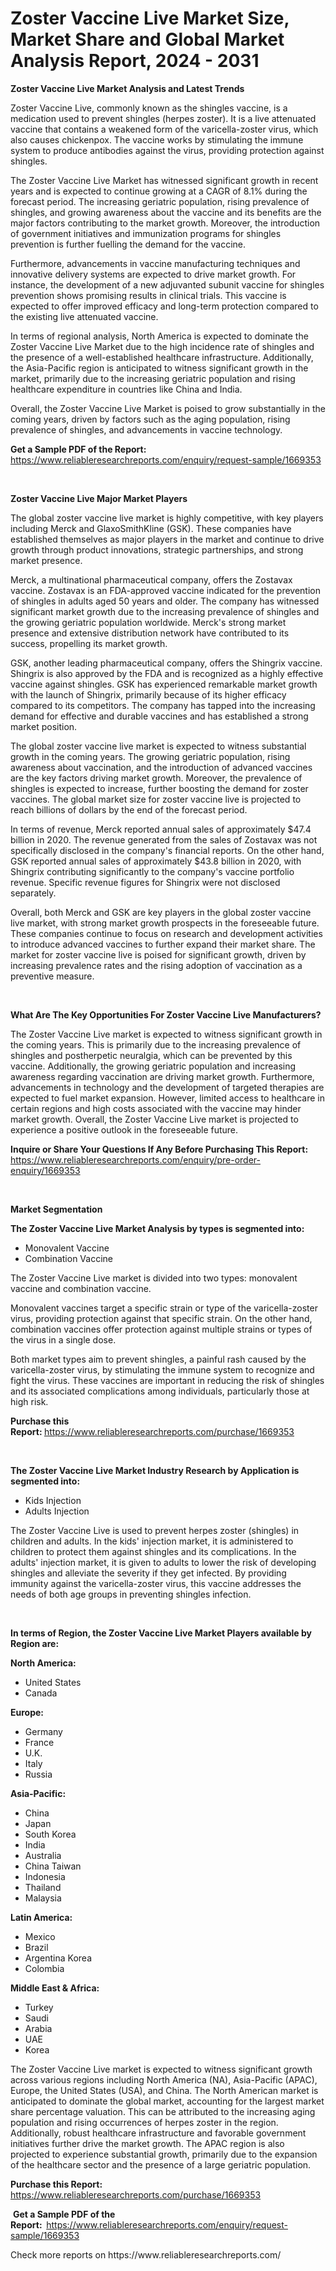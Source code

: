 <p><h1>Zoster Vaccine Live Market Size, Market Share and Global Market Analysis Report, 2024 - 2031</h1></p><p><strong>Zoster Vaccine Live Market Analysis and Latest Trends</strong></p>
<p><p>Zoster Vaccine Live, commonly known as the shingles vaccine, is a medication used to prevent shingles (herpes zoster). It is a live attenuated vaccine that contains a weakened form of the varicella-zoster virus, which also causes chickenpox. The vaccine works by stimulating the immune system to produce antibodies against the virus, providing protection against shingles.</p><p>The Zoster Vaccine Live Market has witnessed significant growth in recent years and is expected to continue growing at a CAGR of 8.1% during the forecast period. The increasing geriatric population, rising prevalence of shingles, and growing awareness about the vaccine and its benefits are the major factors contributing to the market growth. Moreover, the introduction of government initiatives and immunization programs for shingles prevention is further fuelling the demand for the vaccine.</p><p>Furthermore, advancements in vaccine manufacturing techniques and innovative delivery systems are expected to drive market growth. For instance, the development of a new adjuvanted subunit vaccine for shingles prevention shows promising results in clinical trials. This vaccine is expected to offer improved efficacy and long-term protection compared to the existing live attenuated vaccine.</p><p>In terms of regional analysis, North America is expected to dominate the Zoster Vaccine Live Market due to the high incidence rate of shingles and the presence of a well-established healthcare infrastructure. Additionally, the Asia-Pacific region is anticipated to witness significant growth in the market, primarily due to the increasing geriatric population and rising healthcare expenditure in countries like China and India.</p><p>Overall, the Zoster Vaccine Live Market is poised to grow substantially in the coming years, driven by factors such as the aging population, rising prevalence of shingles, and advancements in vaccine technology.</p></p>
<p><strong>Get a Sample PDF of the Report:&nbsp;</strong> <a href="https://www.reliableresearchreports.com/enquiry/request-sample/1669353">https://www.reliableresearchreports.com/enquiry/request-sample/1669353</a></p>
<p>&nbsp;</p>
<p><strong>Zoster Vaccine Live Major Market Players</strong></p>
<p><p>The global zoster vaccine live market is highly competitive, with key players including Merck and GlaxoSmithKline (GSK). These companies have established themselves as major players in the market and continue to drive growth through product innovations, strategic partnerships, and strong market presence.</p><p>Merck, a multinational pharmaceutical company, offers the Zostavax vaccine. Zostavax is an FDA-approved vaccine indicated for the prevention of shingles in adults aged 50 years and older. The company has witnessed significant market growth due to the increasing prevalence of shingles and the growing geriatric population worldwide. Merck's strong market presence and extensive distribution network have contributed to its success, propelling its market growth.</p><p>GSK, another leading pharmaceutical company, offers the Shingrix vaccine. Shingrix is also approved by the FDA and is recognized as a highly effective vaccine against shingles. GSK has experienced remarkable market growth with the launch of Shingrix, primarily because of its higher efficacy compared to its competitors. The company has tapped into the increasing demand for effective and durable vaccines and has established a strong market position.</p><p>The global zoster vaccine live market is expected to witness substantial growth in the coming years. The growing geriatric population, rising awareness about vaccination, and the introduction of advanced vaccines are the key factors driving market growth. Moreover, the prevalence of shingles is expected to increase, further boosting the demand for zoster vaccines. The global market size for zoster vaccine live is projected to reach billions of dollars by the end of the forecast period.</p><p>In terms of revenue, Merck reported annual sales of approximately $47.4 billion in 2020. The revenue generated from the sales of Zostavax was not specifically disclosed in the company's financial reports. On the other hand, GSK reported annual sales of approximately $43.8 billion in 2020, with Shingrix contributing significantly to the company's vaccine portfolio revenue. Specific revenue figures for Shingrix were not disclosed separately.</p><p>Overall, both Merck and GSK are key players in the global zoster vaccine live market, with strong market growth prospects in the foreseeable future. These companies continue to focus on research and development activities to introduce advanced vaccines to further expand their market share. The market for zoster vaccine live is poised for significant growth, driven by increasing prevalence rates and the rising adoption of vaccination as a preventive measure.</p></p>
<p>&nbsp;</p>
<p><strong>What Are The Key Opportunities For Zoster Vaccine Live Manufacturers?</strong></p>
<p><p>The Zoster Vaccine Live market is expected to witness significant growth in the coming years. This is primarily due to the increasing prevalence of shingles and postherpetic neuralgia, which can be prevented by this vaccine. Additionally, the growing geriatric population and increasing awareness regarding vaccination are driving market growth. Furthermore, advancements in technology and the development of targeted therapies are expected to fuel market expansion. However, limited access to healthcare in certain regions and high costs associated with the vaccine may hinder market growth. Overall, the Zoster Vaccine Live market is projected to experience a positive outlook in the foreseeable future.</p></p>
<p><strong>Inquire or Share Your Questions If Any Before Purchasing This Report:</strong> <a href="https://www.reliableresearchreports.com/enquiry/pre-order-enquiry/1669353">https://www.reliableresearchreports.com/enquiry/pre-order-enquiry/1669353</a></p>
<p>&nbsp;</p>
<p><strong>Market Segmentation</strong></p>
<p><strong>The Zoster Vaccine Live Market Analysis by types is segmented into:</strong></p>
<p><ul><li>Monovalent Vaccine</li><li>Combination Vaccine</li></ul></p>
<p><p>The Zoster Vaccine Live market is divided into two types: monovalent vaccine and combination vaccine. </p><p>Monovalent vaccines target a specific strain or type of the varicella-zoster virus, providing protection against that specific strain. On the other hand, combination vaccines offer protection against multiple strains or types of the virus in a single dose. </p><p>Both market types aim to prevent shingles, a painful rash caused by the varicella-zoster virus, by stimulating the immune system to recognize and fight the virus. These vaccines are important in reducing the risk of shingles and its associated complications among individuals, particularly those at high risk.</p></p>
<p><strong>Purchase this Report:&nbsp;</strong><a href="https://www.reliableresearchreports.com/purchase/1669353">https://www.reliableresearchreports.com/purchase/1669353</a></p>
<p>&nbsp;</p>
<p><strong>The Zoster Vaccine Live Market Industry Research by Application is segmented into:</strong></p>
<p><ul><li>Kids Injection</li><li>Adults Injection</li></ul></p>
<p><p>The Zoster Vaccine Live is used to prevent herpes zoster (shingles) in children and adults. In the kids' injection market, it is administered to children to protect them against shingles and its complications. In the adults' injection market, it is given to adults to lower the risk of developing shingles and alleviate the severity if they get infected. By providing immunity against the varicella-zoster virus, this vaccine addresses the needs of both age groups in preventing shingles infection.</p></p>
<p>&nbsp;</p>
<p><strong>In terms of Region, the Zoster Vaccine Live Market Players available by Region are:</strong></p>
<p>
    <p> <strong> North America: </strong>
        <ul>
            <li>United States</li>
            <li>Canada</li>
        </ul>
        </p> 
    <p> <strong> Europe: </strong>
        <ul>
            <li>Germany</li>
            <li>France</li>
            <li>U.K.</li>
            <li>Italy</li>
            <li>Russia</li>
        </ul>
        </p> 
    <p> <strong> Asia-Pacific: </strong>
        <ul>
            <li>China</li>
            <li>Japan</li>
            <li>South Korea</li>
            <li>India</li>
            <li>Australia</li>
            <li>China Taiwan</li>
            <li>Indonesia</li>
            <li>Thailand</li>
            <li>Malaysia</li>
        </ul>
        </p> 
    <p> <strong> Latin America: </strong>
        <ul>
            <li>Mexico</li>
            <li>Brazil</li>
            <li>Argentina Korea</li>
            <li>Colombia</li>
        </ul>
        </p> 
    <p> <strong> Middle East & Africa: </strong>
        <ul>
            <li>Turkey</li>
            <li>Saudi</li>
            <li>Arabia</li>
            <li>UAE</li>
            <li>Korea</li>
        </ul>
    </p>
    </p>
<p><p>The Zoster Vaccine Live market is expected to witness significant growth across various regions including North America (NA), Asia-Pacific (APAC), Europe, the United States (USA), and China. The North American market is anticipated to dominate the global market, accounting for the largest market share percentage valuation. This can be attributed to the increasing aging population and rising occurrences of herpes zoster in the region. Additionally, robust healthcare infrastructure and favorable government initiatives further drive the market growth. The APAC region is also projected to experience substantial growth, primarily due to the expansion of the healthcare sector and the presence of a large geriatric population.</p></p>
<p><strong>Purchase this Report: </strong><a href="https://www.reliableresearchreports.com/purchase/1669353">https://www.reliableresearchreports.com/purchase/1669353</a></p>
<p>&nbsp;<strong>Get a Sample PDF of the Report:&nbsp;&nbsp;</strong><a href="https://www.reliableresearchreports.com/enquiry/request-sample/1669353">https://www.reliableresearchreports.com/enquiry/request-sample/1669353</a></p>
<p><strong></strong></p>
<p>Check more reports on https://www.reliableresearchreports.com/</p>